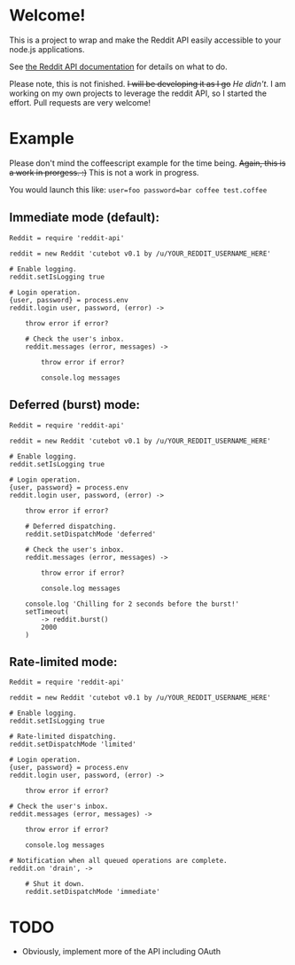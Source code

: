 # Welcome!

This is a project to wrap and make the Reddit API easily accessible to your node.js applications.

See [the Reddit API documentation](http://www.reddit.com/dev/api) for details on what to do.

Please note, this is not finished. ~~I will be developing it as I go~~ _He didn't_. I am working on my own projects to leverage the reddit API, so I started the effort. Pull requests are very welcome!

# Example

Please don't mind the coffeescript example for the time being. ~~Again, this is a work in prorgess. :)~~ This is not a work in progress.

You would launch this like:
`user=foo password=bar coffee test.coffee`

## Immediate mode (default):

```
Reddit = require 'reddit-api'

reddit = new Reddit 'cutebot v0.1 by /u/YOUR_REDDIT_USERNAME_HERE'

# Enable logging.
reddit.setIsLogging true

# Login operation.  
{user, password} = process.env
reddit.login user, password, (error) ->

    throw error if error?

	# Check the user's inbox.
	reddit.messages (error, messages) ->
		
		throw error if error?
		
		console.log messages

```

## Deferred (burst) mode:

```
Reddit = require 'reddit-api'

reddit = new Reddit 'cutebot v0.1 by /u/YOUR_REDDIT_USERNAME_HERE'

# Enable logging.
reddit.setIsLogging true

# Login operation.  
{user, password} = process.env
reddit.login user, password, (error) ->

    throw error if error?

	# Deferred dispatching.
	reddit.setDispatchMode 'deferred'
	
	# Check the user's inbox.
	reddit.messages (error, messages) ->
		
		throw error if error?
		
		console.log messages

	console.log 'Chilling for 2 seconds before the burst!'
	setTimeout(
		-> reddit.burst()
		2000
	)

```

## Rate-limited mode:

```
Reddit = require 'reddit-api'

reddit = new Reddit 'cutebot v0.1 by /u/YOUR_REDDIT_USERNAME_HERE'

# Enable logging.
reddit.setIsLogging true

# Rate-limited dispatching.
reddit.setDispatchMode 'limited'

# Login operation.  
{user, password} = process.env
reddit.login user, password, (error) ->

    throw error if error?

# Check the user's inbox.
reddit.messages (error, messages) ->
	
	throw error if error?
	
	console.log messages

# Notification when all queued operations are complete.
reddit.on 'drain', ->

    # Shut it down.
    reddit.setDispatchMode 'immediate'

```

# TODO

* Obviously, implement more of the API including OAuth
